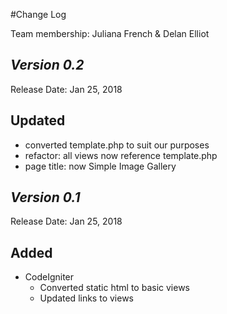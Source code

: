 #Change Log

Team membership:  Juliana French & Delan Elliot

## *Version 0.2*

Release Date: Jan 25, 2018
 
## Updated
-   converted template.php to suit our purposes
-   refactor: all views now reference template.php
-   page title: now Simple Image Gallery

## *Version 0.1*

Release Date: Jan 25, 2018

## Added

-   CodeIgniter
    -   Converted static html to basic views
    -   Updated links to views

    





